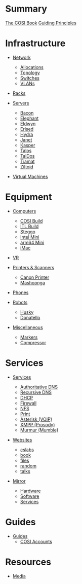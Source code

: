 # Summary

[The COSI Book](./the_cosi_book.md)
[Guiding Principles](./guiding_principles.md)

# Infrastructure

- [Network](./infrastructure/network/index.md)
    - [Allocations](./infrastructure/network/ip_allocations.md)
    - [Topology](./infrastructure/network/topology.md)
    - [Switches](./infrastructure/network/switches.md)
    - [VLANs](./infrastructure/network/vlans.md)

- [Racks](./infrastructure/racks.md)

- [Servers](./infrastructure/servers/index.md)
    - [Bacon](./infrastructure/servers/bacon.md)
    - [Elephant](./infrastructure/servers/elephant.md)
  	- [Eldwyn](./infrastructure/servers/eldwyn.md)
    - [Erised](./infrastructure/servers/erised.md)
    - [Hydra](./infrastructure/servers/hydra.md)
    - [Janet](./infrastructure/servers/janet.md)
    - [Kasper](./infrastructure/servers/kasper.md)
    - [Talos](./infrastructure/servers/talos.md)
    - [TalDos](./infrastructure/servers/taldos.md)
    - [Tiamat](./infrastructure/servers/tiamat.md)
    - [Ziltoid](./infrastructure/servers/ziltoid.md)

- [Virtual Machines](./infrastructure/vms.md)

# Equipment

- [Computers](./equipment/computers/index.md)
    - [COSI Build](./equipment/computers/cosi-build.md)
    - [ITL Build](./equipment/computers/itl-build.md)
    - [Steggo](./equipment/computers/steggo.md)
    - [Intel Mini](./equipment/computers/mini-intel.md)
    - [arm64 Mini](./equipment/computers/mini-arm64.md)
    - [iMac](./equipment/computers/imac.md)

- [VR](./equipment/vr.md)

- [Printers & Scanners](./equipment/printers/index.md)
  - [Canon Printer](./equipment/printers/canon.md)
  - [Mashoonga](./equipment/printers/mashoonga.md)

- [Phones](./equipment/phones/index.md)

- [Robots](./equipment/robots/index.md)
    - [Husky](./equipment/robots/husky.md)
    - [Donatello](./equipment/robots/donatello.md)

- [Miscellaneous](./equipment/misc/index.md)
  - [Markers](./equipment/misc/markers.md)
  - [Compressor](./equipment/misc/compressor.md)

# Services

- [Services]()
    - [Authoritative DNS](./services/authoritative_dns.md)
    - [Recursive DNS](./services/recursive_dns.md)
    - [DHCP](./services/dhcp.md)
    - [Firewall](./services/firewall.md)
    - [NFS]()
    - [Print](./services/print.md)
    - [Asterisk (VOIP)](./services/asterisk.md)
    - [XMPP (Prosody)](./services/xmpp.md)
    - [Murmur (Mumble)](./services/murmur.md)

- [Websites]()
    - [cslabs](./websites/cslabs.md)
    - [book](./websites/book.md)
    - [files]()
    - [random]()
    - [talks](./websites/talks.md)

- [Mirror](./mirror/introduction.md)
    - [Hardware](./mirror/hardware.md)
    - [Software]()
    - [Services](./mirror/services.md)

# Guides 

- [Guides]() 
    - [COSI Accounts]()

# Resources

- [Media](./media/index.md)
